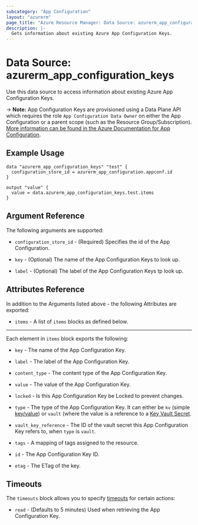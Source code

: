 ```yaml
---
subcategory: "App Configuration"
layout: "azurerm"
page_title: "Azure Resource Manager: Data Source: azurerm_app_configuration_keys"
description: |-
  Gets information about existing Azure App Configuration Keys.
---
```


# Data Source: azurerm_app_configuration_keys

Use this data source to access information about existing Azure App Configuration Keys.

-> **Note:** App Configuration Keys are provisioned using a Data Plane API which requires the role `App Configuration Data Owner` on either the App Configuration or a parent scope (such as the Resource Group/Subscription). [More information can be found in the Azure Documentation for App Configuration](https://docs.microsoft.com/azure/azure-app-configuration/concept-enable-rbac#azure-built-in-roles-for-azure-app-configuration).

## Example Usage

```hcl
data "azurerm_app_configuration_keys" "test" {
  configuration_store_id = azurerm_app_configuration.appconf.id
}

output "value" {
  value = data.azurerm_app_configuration_keys.test.items
}
```

## Argument Reference

The following arguments are supported:

* `configuration_store_id` - (Required) Specifies the id of the App Configuration.

* `key` - (Optional) The name of the App Configuration Keys to look up.

* `label` - (Optional) The label of the App Configuration Keys tp look up.

## Attributes Reference

In addition to the Arguments listed above - the following Attributes are exported:

* `items` - A list of `items` blocks as defined below.

---

Each element in `items` block exports the following:

* `key` - The name of the App Configuration Key.

* `label` - The label of the App Configuration Key.

* `content_type` - The content type of the App Configuration Key.

* `value` - The value of the App Configuration Key.

* `locked` - Is this App Configuration Key be Locked to prevent changes.

* `type` - The type of the App Configuration Key. It can either be `kv` (simple [key/value](https://docs.microsoft.com/azure/azure-app-configuration/concept-key-value)) or `vault` (where the value is a reference to a [Key Vault Secret](https://azure.microsoft.com/en-gb/services/key-vault/).

* `vault_key_reference` - The ID of the vault secret this App Configuration Key refers to, when `type` is `vault`.

* `tags` - A mapping of tags assigned to the resource.

* `id` - The App Configuration Key ID.

* `etag` - The ETag of the key.

## Timeouts

The `timeouts` block allows you to specify [timeouts](https://www.terraform.io/language/resources/syntax#operation-timeouts) for certain actions:

* `read` - (Defaults to 5 minutes) Used when retrieving the App Configuration Key.
